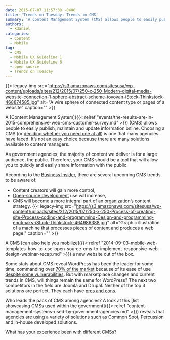 ```yaml
---
date: 2015-07-07 11:57:30 -0400
title: 'Trends on Tuesday: Trends in CMS'
summary: 'A Content Management System (CMS) allows people to easily publish, maintain and update information online. Choosing a CMS (or deciding whether you need one at all) is one that many agencies have faced. It&rsquo;s not an easy choice because there are many solutions available to content managers. As government agencies, the majority of content we deliver is'
authors:
  - kdaniel
categories:
  - Content
  - Mobile
tag:
  - CMS
  - Mobile UX Guideline 1
  - Mobile UX Guideline 6
  - open source
  - Trends on Tuesday
---
```


{{< legacy-img src="https://s3.amazonaws.com/sitesusa/wp-content/uploads/sites/212/2015/07/250-x-250-Modern-digital-media-website-connection-1-sphere-abstract-scheme-tovovan-iStock-Thinkstock-468874585.jpg" alt="A wire sphere of connected content type or pages of a website" caption="" >}}

A [Content Management System]({{< relref "events/the-results-are-in-2015-comprehensive-web-cms-customer-survey.md" >}}) (CMS) allows people to easily publish, maintain and update information online. Choosing a CMS (or [deciding whether you need one at all](https://www.WHATEVER/2013/12/12/9-reasons-your-agency-should-have-a-cms/)) is one that many agencies have faced. It’s not an easy choice because there are many solutions available to content managers.

As government agencies, the majority of content we deliver is for a large audience, the public. Therefore, your CMS should be a tool that will allow you to quickly and easily share information with the public.

According to the [Business Insider](http://www.businessinsider.com/sc/2015-content-management-trends-2014-12), there are several upcoming CMS trends to be aware of:

  * Content creators will gain more control,
  * [Open-source development](http://opensource.com/business/15/5/open-source-clear-choice-cms-development) use will increase,
  * CMS will become a more integral part of an organization’s content strategy. {{< legacy-img src="https://s3.amazonaws.com/sitesusa/wp-content/uploads/sites/212/2015/07/250-x-250-Process-of-creating-site-Process-coding-and-programming-Design-and-programming-enotmaks-iStock-Thinkstock-464986388.jpg" alt="Graphic illustration of a machine that processes pieces of content and produces a web page." caption="" >}}

A CMS [can also help you mobilize]({{< relref "2014-09-03-mobile-web-templates-how-to-use-open-source-cms-to-implement-responsive-web-design-webinar-recap.md" >}}) a new website out of the box.

Some stats about CMS reveal WordPress has been the leader for some time, commanding over [70% of the market](http://www.fiercecontentmanagement.com/story/report-wordpress-leads-pack-most-used-cms/2015-05-13) because of its ease of use [despite some vulnerabilities](http://www.engadget.com/2015/05/07/wordpress-xss-bug/). But with marketplace changes and current trends in CMS, will things remain the same for WordPress? The next two competitors in the field are Joomla and Drupal. Neither of the top 3 solutions are perfect. They each have [pros and cons](http://websitesetup.org/cms-comparison-wordpress-vs-joomla-drupal/).

Who leads the pack of CMS among agencies? A look at this [list showcasing CMSs used within the government]({{< relref "content-management-systems-used-by-government-agencies.md" >}}) reveals that agencies are using a variety of solutions such as Common Spot, Percussion and in-house developed solutions.

What has your experience been with different CMSs?
